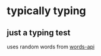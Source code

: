 # typically typing

## just a typing test

uses random words from [words-api](https://github.com/dulldesk/words-api)
